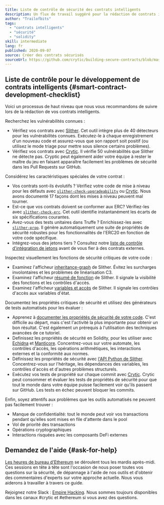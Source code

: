 ```yaml
---
title: Liste de contrôle de sécurité des contrats intelligents
description: Un flux de travail suggéré pour la rédaction de contrats intelligents sécurisés
author: "Trailofbits"
tags:
  - "contrats intelligents"
  - "sécurité"
  - "solidity"
skill: intermediate
lang: fr
published: 2020-09-07
source: Créer des contrats sécurisés
sourceUrl: https://github.com/crytic/building-secure-contracts/blob/master/development-guidelines/workflow.md
---
```


## Liste de contrôle pour le développement de contrats intelligents {#smart-contract-development-checklist}

Voici un processus de haut niveau que nous vous recommandons de suivre lors de la rédaction de vos contrats intelligents.

Recherchez les vulnérabilités connues :

- Vérifiez vos contrats avec [Slither](https://github.com/crytic/slither). Cet outil intègre plus de 40 détecteurs pour les vulnérabilités connues. Exécutez-le à chaque enregistrement d'un nouveau code et assurez-vous que son rapport soit positif (ou utilisez le mode triage pour mettre sous silence certains problèmes).
- Vérifiez vos contrats avec [Crytic](https://crytic.io/). Il vérifie 50 vulnérabilités que Slither ne détecte pas. Cryptic peut également aider votre équipe à rester le maître du jeu en faisant apparaître facilement les problèmes de sécurité dans les Pull Requests sur GitHub.

Considérez les caractéristiques spéciales de votre contrat :

- Vos contrats sont-ils évolutifs ? Vérifiez votre code de mise à niveau pour les défauts avec [`slither-check-upgradeability`](https://github.com/crytic/slither/wiki/Upgradeability-Checks) ou [Crytic](https://blog.trailofbits.com/2020/06/12/upgradeable-contracts-made-safer-with-crytic/). Nous avons documenté 17 façons dont les mises à niveau peuvent mal tourner.
- Est-ce que vos contrats doivent se conformer aux ERC? Vérifiez-les avec [`slither-check-erc`](https://github.com/crytic/slither/wiki/ERC-Conformance). Cet outil identifie instantanément les écarts de six spécifications courantes.
- Avez-vous des tests unitaires dans Truffe ? Enrichissez-les avec [`slither-prop`](https://github.com/crytic/slither/wiki/Property-generation). Il génère automatiquement une suite de propriétés de sécurité robustes pour les fonctionnalités de l'ERC20 en fonction de votre code spécifique.
- Intégrez-vous des jetons tiers ? Consultez notre [liste de contrôle d'intégration de jetons](/developers/tutorials/token-integration-checklist/) avant de vous fier à des contrats externes.

Inspectez visuellement les fonctions de sécurité critiques de votre code :

- Examinez l'afficheur [inheritance-graph](https://github.com/trailofbits/slither/wiki/Printer-documentation#inheritance-graph) de Slither. Évitez les surcharges involontaires et les problèmes de linéarisation C3.
- Examinez l'afficheur [résumé de fonction](https://github.com/trailofbits/slither/wiki/Printer-documentation#function-summary) de Slither. Il signale la visibilité des fonctions et les contrôles d'accès.
- Examinez l'afficheur [variables et accès](https://github.com/trailofbits/slither/wiki/Printer-documentation#variables-written-and-authorization) de Slither. Il signale les contrôles d'accès aux variables d'état.

Documentez les propriétés critiques de sécurité et utilisez des générateurs de tests automatisés pour les évaluer :

- Apprenez à [documenter les propriétés de sécurité de votre code](/developers/tutorials/guide-to-smart-contract-security-tools/). C'est difficile au départ, mais c'est l'activité la plus importante pour obtenir un bon résultat. C'est également un prérequis à l'utilisation des techniques avancées de ce tutoriel.
- Definissez les propriétés de sécurité en Solidity, pour les utiliser avec [Echidna](https://github.com/crytic/echidna) et [Manticore](https://manticore.readthedocs.io/en/latest/verifier.html). Concentrez-vous sur votre automate, les contrôles d'accès, les opérations arithmétiques, les interactions externes et la conformité aux normes.
- Définissez les propriétés de sécurité avec [l'API Python de Slither](/developers/tutorials/how-to-use-slither-to-find-smart-contract-bugs/). Concentrez-vous sur l'héritage, les dépendances des variables, les contrôles d'accès et d'autres problèmes structurels.
- Exécutez vos tests de propriété sur chaque commit avec [Crytic](https://crytic.io). Crytic peut consommer et évaluer les tests de propriétés de sécurité pour que tout le monde dans votre équipe puisse facilement voir qu'ils passent sur GitHub. Les tests en échec peuvent bloquer les commits.

Enfin, soyez attentifs aux problèmes que les outils automatisés ne peuvent pas facilement trouver :

- Manque de confidentialité: tout le monde peut voir vos transactions pendant qu'elles sont mises en file d'attente dans le pool
- Vol de priorité des transactions
- Opérations cryptographiques
- Interactions risquées avec les composants DeFi externes

## Demandez de l'aide {#ask-for-help}

[Les heures de bureau d'Ethereum](https://calendly.com/dan-trailofbits/ethereum-office-hours) se déroulent tous les mardis après-midi. Ces sessions en tête à tête sont l'occasion de nous poser toutes vos questions sur la sécurité, de dépannage à l'aide de nos outils et d'obtenir des commentaires d'experts sur votre approche actuelle. Nous vous aiderons à travailler à travers ce guide.

Rejoignez notre Slack : [Empire Hacking](https://join.slack.com/t/empirehacking/shared_invite/zt-h97bbrj8-1jwuiU33nnzg67JcvIciUw). Nous sommes toujours disponibles dans les canaux #crytic et #ethereum si vous avez des questions.
